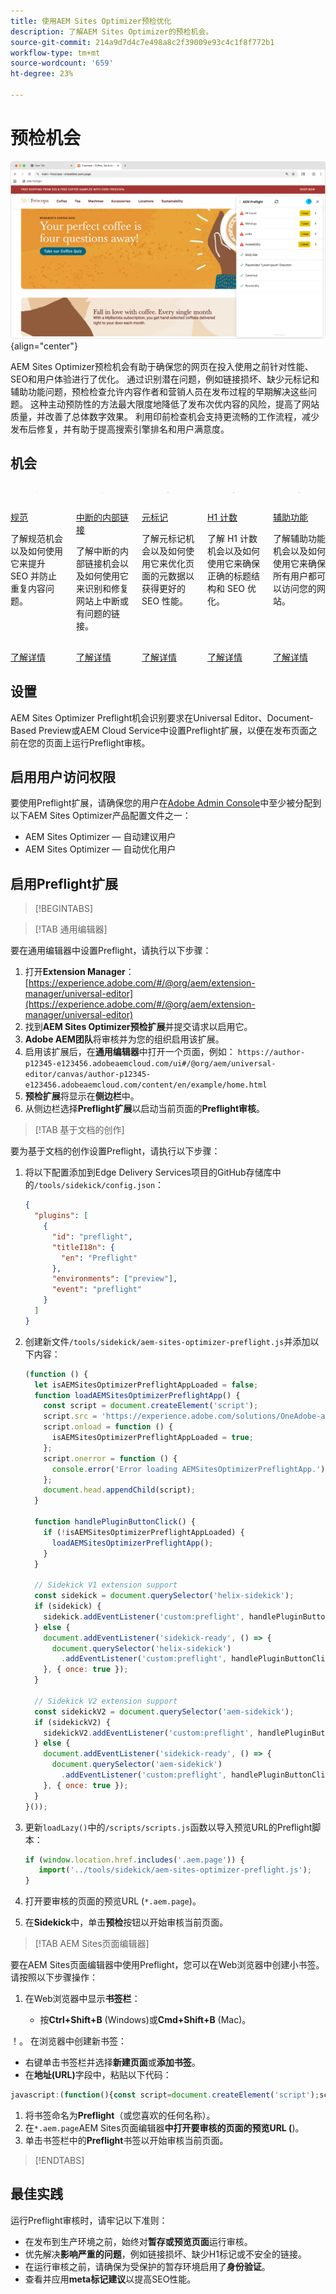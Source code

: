 ```yaml
---
title: 使用AEM Sites Optimizer预检优化
description: 了解AEM Sites Optimizer的预检机会。
source-git-commit: 214a9d7d4c7e498a8c2f39009e93c4c1f8f772b1
workflow-type: tm+mt
source-wordcount: '659'
ht-degree: 23%

---
```



# 预检机会

![预检机会](./assets/preflight/hero.png){align="center"}

AEM Sites Optimizer预检机会有助于确保您的网页在投入使用之前针对性能、SEO和用户体验进行了优化。 通过识别潜在问题，例如链接损坏、缺少元标记和辅助功能问题，预检检查允许内容作者和营销人员在发布过程的早期解决这些问题。 这种主动预防性的方法最大限度地降低了发布次优内容的风险，提高了网站质量，并改善了总体数字效果。 利用印前检查机会支持更流畅的工作流程，减少发布后修复，并有助于提高搜索引擎排名和用户满意度。

## 机会

<!-- CARDS

* ../documentation/opportunities/invalid-or-missing-metadata.md
  {title=Canonical}
  {image=../assets/common/card-link.png}
* ../documentation/opportunities/broken-internal-links.md
  {title=Broken Internal Links}
  {image=../assets/common/card-link.png}
* ../documentation/opportunities/invalid-or-missing-metadata.md
  {title=Metatags}
  {image=../assets/common/card-code.png}
* ../documentation/opportunities/invalid-or-missing-metadata.md
  {title=H1 count}
  {image=../assets/common/card-code.png}
* ../documentation/opportunities/accessibility-issues.md
  {title=Accessibility}
  {image=../assets/common/card-puzzle.png}

-->
<!-- START CARDS HTML - DO NOT MODIFY BY HAND -->
<div class="columns">
    <div class="column is-half-tablet is-half-desktop is-one-third-widescreen" aria-label="Canonical">
        <div class="card" style="height: 100%; display: flex; flex-direction: column; height: 100%;">
            <div class="card-image">
                <figure class="image x-is-16by9">
                    <a href="../documentation/opportunities/invalid-or-missing-metadata.md" title="规范" target="_blank" rel="referrer">
                        <img class="is-bordered-r-small" src="../assets/common/card-link.png" alt="规范"
                             style="width: 100%; aspect-ratio: 16 / 9; object-fit: cover; overflow: hidden; display: block; margin: auto;">
                    </a>
                </figure>
            </div>
            <div class="card-content is-padded-small" style="display: flex; flex-direction: column; flex-grow: 1; justify-content: space-between;">
                <div class="top-card-content">
                    <p class="headline is-size-6 has-text-weight-bold">
                        <a href="../documentation/opportunities/invalid-or-missing-metadata.md" target="_blank" rel="referrer" title="规范">规范</a>
                    </p>
                    <p class="is-size-6">了解规范机会以及如何使用它来提升 SEO 并防止重复内容问题。</p>
                </div>
                <a href="../documentation/opportunities/invalid-or-missing-metadata.md" target="_blank" rel="referrer" class="spectrum-Button spectrum-Button--outline spectrum-Button--primary spectrum-Button--sizeM" style="align-self: flex-start; margin-top: 1rem;">
                    <span class="spectrum-Button-label has-no-wrap has-text-weight-bold">了解详情</span>
                </a>
            </div>
        </div>
    </div>
    <div class="column is-half-tablet is-half-desktop is-one-third-widescreen" aria-label="Broken Internal Links">
        <div class="card" style="height: 100%; display: flex; flex-direction: column; height: 100%;">
            <div class="card-image">
                <figure class="image x-is-16by9">
                    <a href="../documentation/opportunities/broken-internal-links.md" title="中断的内部链接" target="_blank" rel="referrer">
                        <img class="is-bordered-r-small" src="../assets/common/card-link.png" alt="中断的内部链接"
                             style="width: 100%; aspect-ratio: 16 / 9; object-fit: cover; overflow: hidden; display: block; margin: auto;">
                    </a>
                </figure>
            </div>
            <div class="card-content is-padded-small" style="display: flex; flex-direction: column; flex-grow: 1; justify-content: space-between;">
                <div class="top-card-content">
                    <p class="headline is-size-6 has-text-weight-bold">
                        <a href="../documentation/opportunities/broken-internal-links.md" target="_blank" rel="referrer" title="中断的内部链接">中断的内部链接</a>
                    </p>
                    <p class="is-size-6">了解中断的内部链接机会以及如何使用它来识别和修复网站上中断或有问题的链接。</p>
                </div>
                <a href="../documentation/opportunities/broken-internal-links.md" target="_blank" rel="referrer" class="spectrum-Button spectrum-Button--outline spectrum-Button--primary spectrum-Button--sizeM" style="align-self: flex-start; margin-top: 1rem;">
                    <span class="spectrum-Button-label has-no-wrap has-text-weight-bold">了解详情</span>
                </a>
            </div>
        </div>
    </div>
    <div class="column is-half-tablet is-half-desktop is-one-third-widescreen" aria-label="Metatags">
        <div class="card" style="height: 100%; display: flex; flex-direction: column; height: 100%;">
            <div class="card-image">
                <figure class="image x-is-16by9">
                    <a href="../documentation/opportunities/invalid-or-missing-metadata.md" title="元标记" target="_blank" rel="referrer">
                        <img class="is-bordered-r-small" src="../assets/common/card-code.png" alt="元标记"
                             style="width: 100%; aspect-ratio: 16 / 9; object-fit: cover; overflow: hidden; display: block; margin: auto;">
                    </a>
                </figure>
            </div>
            <div class="card-content is-padded-small" style="display: flex; flex-direction: column; flex-grow: 1; justify-content: space-between;">
                <div class="top-card-content">
                    <p class="headline is-size-6 has-text-weight-bold">
                        <a href="../documentation/opportunities/invalid-or-missing-metadata.md" target="_blank" rel="referrer" title="元标记">元标记</a>
                    </p>
                    <p class="is-size-6">了解元标记机会以及如何使用它来优化页面的元数据以获得更好的 SEO 性能。</p>
                </div>
                <a href="../documentation/opportunities/invalid-or-missing-metadata.md" target="_blank" rel="referrer" class="spectrum-Button spectrum-Button--outline spectrum-Button--primary spectrum-Button--sizeM" style="align-self: flex-start; margin-top: 1rem;">
                    <span class="spectrum-Button-label has-no-wrap has-text-weight-bold">了解详情</span>
                </a>
            </div>
        </div>
    </div>
    <div class="column is-half-tablet is-half-desktop is-one-third-widescreen" aria-label="H1 count">
        <div class="card" style="height: 100%; display: flex; flex-direction: column; height: 100%;">
            <div class="card-image">
                <figure class="image x-is-16by9">
                    <a href="../documentation/opportunities/invalid-or-missing-metadata.md" title="H1 计数" target="_blank" rel="referrer">
                        <img class="is-bordered-r-small" src="../assets/common/card-code.png" alt="H1 计数"
                             style="width: 100%; aspect-ratio: 16 / 9; object-fit: cover; overflow: hidden; display: block; margin: auto;">
                    </a>
                </figure>
            </div>
            <div class="card-content is-padded-small" style="display: flex; flex-direction: column; flex-grow: 1; justify-content: space-between;">
                <div class="top-card-content">
                    <p class="headline is-size-6 has-text-weight-bold">
                        <a href="../documentation/opportunities/invalid-or-missing-metadata.md" target="_blank" rel="referrer" title="H1 计数">H1 计数</a>
                    </p>
                    <p class="is-size-6">了解 H1 计数机会以及如何使用它来确保正确的标题结构和 SEO 优化。</p>
                </div>
                <a href="../documentation/opportunities/invalid-or-missing-metadata.md" target="_blank" rel="referrer" class="spectrum-Button spectrum-Button--outline spectrum-Button--primary spectrum-Button--sizeM" style="align-self: flex-start; margin-top: 1rem;">
                    <span class="spectrum-Button-label has-no-wrap has-text-weight-bold">了解详情</span>
                </a>
            </div>
        </div>
    </div>
    <div class="column is-half-tablet is-half-desktop is-one-third-widescreen" aria-label="Accessibility">
        <div class="card" style="height: 100%; display: flex; flex-direction: column; height: 100%;">
            <div class="card-image">
                <figure class="image x-is-16by9">
                    <a href="../documentation/opportunities/accessibility-issues.md" title="辅助功能" target="_blank" rel="referrer">
                        <img class="is-bordered-r-small" src="../assets/common/card-puzzle.png" alt="辅助功能"
                             style="width: 100%; aspect-ratio: 16 / 9; object-fit: cover; overflow: hidden; display: block; margin: auto;">
                    </a>
                </figure>
            </div>
            <div class="card-content is-padded-small" style="display: flex; flex-direction: column; flex-grow: 1; justify-content: space-between;">
                <div class="top-card-content">
                    <p class="headline is-size-6 has-text-weight-bold">
                        <a href="../documentation/opportunities/accessibility-issues.md" target="_blank" rel="referrer" title="辅助功能">辅助功能</a>
                    </p>
                    <p class="is-size-6">了解辅助功能机会以及如何使用它来确保所有用户都可以访问您的网站。</p>
                </div>
                <a href="../documentation/opportunities/accessibility-issues.md" target="_blank" rel="referrer" class="spectrum-Button spectrum-Button--outline spectrum-Button--primary spectrum-Button--sizeM" style="align-self: flex-start; margin-top: 1rem;">
                    <span class="spectrum-Button-label has-no-wrap has-text-weight-bold">了解详情</span>
                </a>
            </div>
        </div>
    </div>

</div>
<!-- END CARDS HTML - DO NOT MODIFY BY HAND -->

## 设置

AEM Sites Optimizer Preflight机会识别要求在Universal Editor、Document-Based Preview或AEM Cloud Service中设置Preflight扩展，以便在发布页面之前在您的页面上运行Preflight审核。

## 启用用户访问权限

要使用Preflight扩展，请确保您的用户在[Adobe Admin Console](https://adminconsole.adobe.com)中至少被分配到以下AEM Sites Optimizer产品配置文件之一：

* AEM Sites Optimizer — 自动建议用户
* AEM Sites Optimizer — 自动优化用户

## 启用Preflight扩展

>[!BEGINTABS]

>[!TAB 通用编辑器]

要在通用编辑器中设置Preflight，请执行以下步骤：

1. 打开&#x200B;**Extension Manager**：
   [https://experience.adobe.com/#/@org/aem/extension-manager/universal-editor](https://experience.adobe.com/#/@org/aem/extension-manager/universal-editor)
1. 找到&#x200B;**AEM Sites Optimizer预检扩展**&#x200B;并提交请求以启用它。
1. **Adobe AEM团队**&#x200B;将审核并为您的组织启用该扩展。
1. 启用该扩展后，在&#x200B;**通用编辑器**&#x200B;中打开一个页面，例如：
   `https://author-p12345-e123456.adobeaemcloud.com/ui#/@org/aem/universal-editor/canvas/author-p12345-e123456.adobeaemcloud.com/content/en/example/home.html`
1. **预检扩展**&#x200B;将显示在&#x200B;**侧边栏**&#x200B;中。
1. 从侧边栏选择&#x200B;**Preflight扩展**&#x200B;以启动当前页面的&#x200B;**Preflight审核**。

>[!TAB 基于文档的创作]

要为基于文档的创作设置Preflight，请执行以下步骤：

1. 将以下配置添加到Edge Delivery Services项目的GitHub存储库中的`/tools/sidekick/config.json`：

   ```json
   {
     "plugins": [
       {
         "id": "preflight",
         "titleI18n": {
           "en": "Preflight"
         },
         "environments": ["preview"],
         "event": "preflight"
       }
     ]
   }
   ```

1. 创建新文件`/tools/sidekick/aem-sites-optimizer-preflight.js`并添加以下内容：

   ```javascript
   (function () {
     let isAEMSitesOptimizerPreflightAppLoaded = false;
     function loadAEMSitesOptimizerPreflightApp() {
       const script = document.createElement('script');
       script.src = 'https://experience.adobe.com/solutions/OneAdobe-aem-sites-optimizer-preflight-mfe/static-assets/resources/sidekick/client.js?source=plugin';
       script.onload = function () {
         isAEMSitesOptimizerPreflightAppLoaded = true;
       };
       script.onerror = function () {
         console.error('Error loading AEMSitesOptimizerPreflightApp.');
       };
       document.head.appendChild(script);
     }
   
     function handlePluginButtonClick() {
       if (!isAEMSitesOptimizerPreflightAppLoaded) {
         loadAEMSitesOptimizerPreflightApp();
       }
     }
   
     // Sidekick V1 extension support
     const sidekick = document.querySelector('helix-sidekick');
     if (sidekick) {
       sidekick.addEventListener('custom:preflight', handlePluginButtonClick);
     } else {
       document.addEventListener('sidekick-ready', () => {
         document.querySelector('helix-sidekick')
           .addEventListener('custom:preflight', handlePluginButtonClick);
       }, { once: true });
     }
   
     // Sidekick V2 extension support
     const sidekickV2 = document.querySelector('aem-sidekick');
     if (sidekickV2) {
       sidekickV2.addEventListener('custom:preflight', handlePluginButtonClick);
     } else {
       document.addEventListener('sidekick-ready', () => {
         document.querySelector('aem-sidekick')
           .addEventListener('custom:preflight', handlePluginButtonClick);
       }, { once: true });
     }
   }());
   ```

1. 更新`loadLazy()`中的`/scripts/scripts.js`函数以导入预览URL的Preflight脚本：

   ```javascript
   if (window.location.href.includes('.aem.page')) {
      import('../tools/sidekick/aem-sites-optimizer-preflight.js');
   }
   ```

1. 打开要审核的页面的预览URL (`*.aem.page`)。
1. 在&#x200B;**Sidekick**&#x200B;中，单击&#x200B;**预检**&#x200B;按钮以开始审核当前页面。

>[!TAB AEM Sites页面编辑器]

要在AEM Sites页面编辑器中使用Preflight，您可以在Web浏览器中创建小书签。 请按照以下步骤操作：

1. 在Web浏览器中显示&#x200B;**书签栏**：

   * 按&#x200B;**Ctrl+Shift+B** (Windows)或&#x200B;**Cmd+Shift+B** (Mac)。

！。 在浏览器中创建新书签：

* 右键单击书签栏并选择&#x200B;**新建页面**&#x200B;或&#x200B;**添加书签**。
* 在&#x200B;**地址(URL)**&#x200B;字段中，粘贴以下代码：

```javascript
javascript:(function(){const script=document.createElement('script');script.src='https://experience.adobe.com/solutions/OneAdobe-aem-sites-optimizer-preflight-mfe/static-assets/resources/sidekick/client.js?source=bookmarklet&target-source=aem-cloud-service';document.head.appendChild(script);})();
```

1. 将书签命名为&#x200B;**Preflight**（或您喜欢的任何名称）。
1. 在`*.aem.page`AEM Sites页面编辑器&#x200B;**中打开要审核的页面的预览URL (**)。
1. 单击书签栏中的&#x200B;**Preflight**&#x200B;书签以开始审核当前页面。

>[!ENDTABS]

## 最佳实践

运行Preflight审核时，请牢记以下准则：

* 在发布到生产环境之前，始终对&#x200B;**暂存或预览页面**&#x200B;运行审核。
* 优先解决&#x200B;**影响严重的问题**，例如链接损坏、缺少H1标记或不安全的链接。
* 在运行审核之前，请确保为受保护的暂存环境启用了&#x200B;**身份验证**。
* 查看并应用&#x200B;**meta标记建议**&#x200B;以提高SEO性能。
